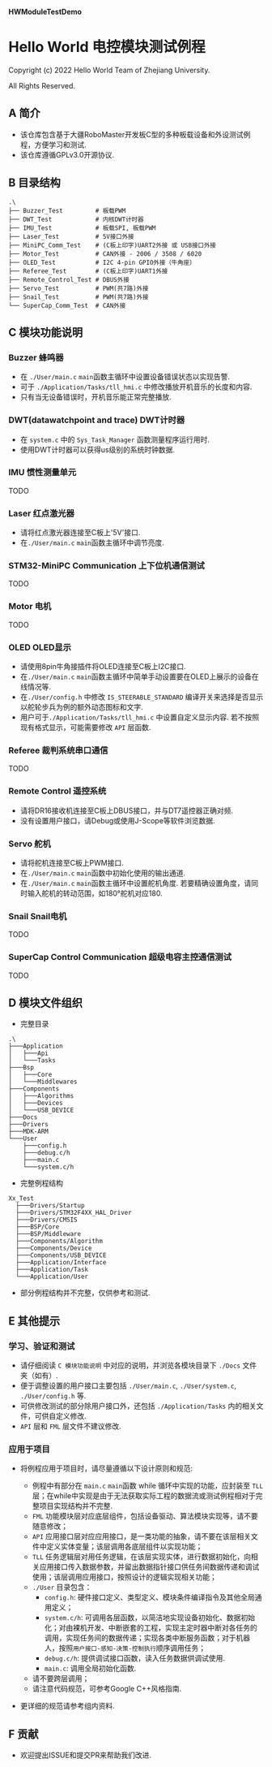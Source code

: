 **HWModuleTestDemo**

# Hello World 电控模块测试例程

Copyright (c) 2022 Hello World Team of Zhejiang University.

All Rights Reserved.

## A 简介

* 该仓库包含基于大疆RoboMaster开发板C型的多种板载设备和外设测试例程，方便学习和测试.
* 该仓库遵循GPLv3.0开源协议.

## B 目录结构

```
.\
├── Buzzer_Test         # 板载PWM
├── DWT_Test            # 内核DWT计时器
├── IMU_Test            # 板载SPI, 板载PWM
├── Laser_Test          # 5V接口外接
├── MiniPC_Comm_Test    # (C板上印字)UART2外接 或 USB接口外接
├── Motor_Test          # CAN外接 - 2006 / 3508 / 6020
├── OLED_Test           # I2C 4-pin GPIO外接（牛角座）
├── Referee_Test        # (C板上印字)UART1外接
├── Remote_Control_Test # DBUS外接
├── Servo_Test          # PWM(共7路)外接
├── Snail_Test          # PWM(共7路)外接
└── SuperCap_Comm_Test  # CAN外接
```
## C 模块功能说明
### Buzzer 蜂鸣器
* 在 `./User/main.c` `main`函数主循环中设置设备错误状态以实现告警.
* 可于 `./Application/Tasks/tll_hmi.c` 中修改播放开机音乐的长度和内容.
* 只有当无设备错误时，开机音乐能正常完整播放.

### DWT(datawatchpoint and trace) DWT计时器
* 在 `system.c` 中的 `Sys_Task_Manager` 函数测量程序运行用时.
* 使用DWT计时器可以获得us级别的系统时钟数据.

### IMU 惯性测量单元
TODO

### Laser 红点激光器
* 请将红点激光器连接至C板上'5V'接口.
* 在`./User/main.c` `main`函数主循环中调节亮度.

### STM32-MiniPC Communication 上下位机通信测试
TODO

### Motor 电机
TODO

### OLED OLED显示
* 请使用8pin牛角接插件将OLED连接至C板上I2C接口.
* 在`./User/main.c` `main`函数主循环中简单手动设置要在OLED上展示的设备在线情况等.
* 在`./User/config.h` 中修改 `IS_STEERABLE_STANDARD` 编译开关来选择是否显示以舵轮步兵为例的额外动态图标和文字.
* 用户可于`./Application/Tasks/tll_hmi.c` 中设置自定义显示内容. 若不按照现有格式显示，可能需要修改 `API` 层函数.

### Referee 裁判系统串口通信
TODO

### Remote Control 遥控系统
* 请将DR16接收机连接至C板上DBUS接口，并与DT7遥控器正确对频.
* 没有设置用户接口，请Debug或使用J-Scope等软件浏览数据.

### Servo 舵机
* 请将舵机连接至C板上PWM接口.
* 在`./User/main.c` `main`函数中初始化使用的输出通道.
* 在`./User/main.c` `main`函数主循环中设置舵机角度. 若要精确设置角度，请同时输入舵机的转动范围，如180°舵机对应180.

### Snail Snail电机
TODO

### SuperCap Control Communication 超级电容主控通信测试
TODO

## D 模块文件组织
* 完整目录
```
.\
├───Application
│   ├───Api
│   └───Tasks
├───Bsp
│   ├───Core
│   └───Middlewares
├───Components
│   ├───Algorithms
│   ├───Devices
│   └───USB_DEVICE
├───Docs
├───Drivers
├───MDK-ARM
└───User
    ├───config.h
    ├───debug.c/h
    ├───main.c
    └───system.c/h
```
* 完整例程结构
```
Xx_Test
  ├───Drivers/Startup
  ├───Drivers/STM32F4XX_HAL_Driver
  ├───Drivers/CMSIS
  ├───BSP/Core
  ├───BSP/Middleware
  ├───Components/Algorithm
  ├───Components/Device
  ├───Components/USB_DEVICE
  ├───Application/Interface
  ├───Application/Task
  └───Application/User
```
* 部分例程结构并不完整，仅供参考和测试.

## E 其他提示
### 学习、验证和测试
* 请仔细阅读 `C 模块功能说明` 中对应的说明，并浏览各模块目录下 `./Docs` 文件夹（如有）.
* 便于调整设置的用户接口主要包括 `./User/main.c`, `./User/system.c`, `./User/config.h` 等. 
* 可供修改测试的部分除用户接口外，还包括 `./Application/Tasks` 内的相关文件，可供自定义修改.
* `API` 层和 `FML` 层文件不建议修改.

### 应用于项目
* 将例程应用于项目时，请尽量遵循以下设计原则和规范: 
  * 例程中有部分在 `main.c` `main`函数 while 循环中实现的功能，应封装至 `TLL` 层；在while中实现是由于无法获取实际工程的数据流或测试例程相对于完整项目实现结构并不完整.
  * `FML` 功能模块层对应底层组件，包括设备驱动、算法模块实现等，请不要随意修改；
  * `API` 应用接口层对应应用接口，是一类功能的抽象，请不要在该层相关文件中定义实体变量；该层调用各底层组件以实现功能；
  * `TLL` 任务逻辑层对用任务逻辑，在该层实现实体，进行数据初始化，向相关应用接口传入数据参数，并留出数据指针接口供任务间数据传递和调试使用；该层调用应用接口，按照设计的逻辑实现相关功能；
  * `./User` 目录包含：
    * `config.h`: 硬件接口定义、类型定义、模块条件编译指令及其他全局通用定义；
    * `system.c/h`: 可调用各层函数，以简洁地实现设备初始化、数据初始化；对由裸机开发、中断嵌套的工程，实现主定时器中断对各任务的调用，实现任务间的数据传递；实现各类中断服务函数；对于机器人，按照`用户接口-感知-决策-控制执行`顺序调用任务；
    * `debug.c/h`: 提供调试接口函数，读入任务数据供调试使用.
    * `main.c`: 调用全局初始化函数.
  * 请不要跨层调用；
  * 请注意代码规范，可参考Google C++风格指南.
  
* 更详细的规范请参考组内资料.

## F 贡献
* 欢迎提出ISSUE和提交PR来帮助我们改进.


